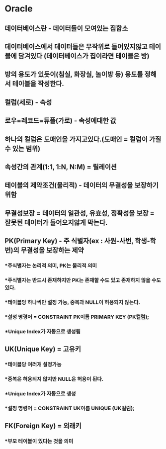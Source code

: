 # Oracle

## 데이터베이스란 - 데이터들이 모여있는 집합소


## 데이터베이스에서 데이터들은 무작위로 들어있지않고 테이블에 담겨있다 (데이터베이스가 집이라면 테이블은 방)
## 방의 용도가 있듯이(침실, 화장실, 놀이방 등) 용도를 정해서 테이블을 작성한다.


## 컬럼(세로) - 속성
## 로우=레코드=튜플(가로) - 속성에대한 값


## 하나의 컬럼은 도매인을 가지고있다.(도매인 = 컬럼이 가질 수 있는 범위)


## 속성간의 관계(1:1, 1:N, N:M) = 릴레이션


## 테이블의 제약조건(물리적) - 데이터의 무결성을 보장하기 위함
## 무결성보장 = 데이터의 일관성, 유효성, 정확성을 보장 = 잘못된 데이터가 들어오지않게 막는다.


## PK(Primary Key) - 주 식별자(ex : 사원-사번, 학생-학번)의 무결성을 보장하는 제약
### *주식별자는 논리적 의미, PK는 물리적 의미
### *주식별자는 반드시 존재하지만 PK는 존재할 수도 있고 존재하지 않을 수도 있다.
### *테이블당 하나씩만 설정 가능, 중복과 NULL이 허용되지 않는다.
### *설정 명령어 = CONSTRAINT PK이름 PRIMARY KEY (PK컬럼);
### *Unique Index가 자동으로 생성됨

## UK(Unique Key) = 고유키
### *테이블당 여러개 설정가능
### *중복은 허용되지 않지만 NULL은 허용이 된다.
### *Unique Index가 자동으로 생성
### *설정 명령어 = CONSTRAINT UK이름 UNIQUE (UK컬럼);

## FK(Foreign Key) = 외래키
### *부모 테이블이 있다는 것을 의미
